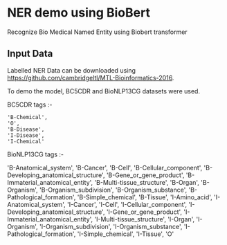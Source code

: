 # NER demo using BioBert

Recognize Bio Medical Named Entity using Biobert transformer

## Input Data

Labelled NER Data can be downloaded using https://github.com/cambridgeltl/MTL-Bioinformatics-2016.

To demo the model,  BC5CDR and BioNLP13CG datasets were used.

BC5CDR tags :-

    'B-Chemical', 
    'O', 
    'B-Disease', 
    'I-Disease', 
    'I-Chemical'
    
BioNLP13CG tags :-

'B-Anatomical_system',
'B-Cancer',
'B-Cell', 
'B-Cellular_component',
'B-Developing_anatomical_structure',
'B-Gene_or_gene_product', 
'B-Immaterial_anatomical_entity',
'B-Multi-tissue_structure',
'B-Organ',
'B-Organism', 
'B-Organism_subdivision',
'B-Organism_substance',
'B-Pathological_formation', 
'B-Simple_chemical',
'B-Tissue',
'I-Amino_acid',
'I-Anatomical_system',
'I-Cancer', 
'I-Cell',
'I-Cellular_component',
'I-Developing_anatomical_structure',
'I-Gene_or_gene_product', 
'I-Immaterial_anatomical_entity',
'I-Multi-tissue_structure',
'I-Organ',
'I-Organism', 
'I-Organism_subdivision',
'I-Organism_substance',
'I-Pathological_formation',
'I-Simple_chemical', 
'I-Tissue',
'O'

